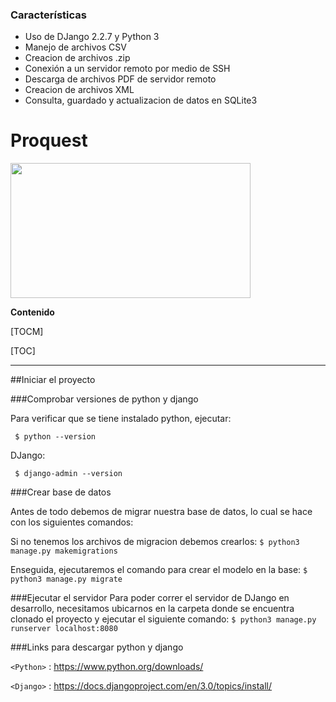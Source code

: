 ### Características

- Uso de DJango 2.2.7 y Python 3
- Manejo de archivos CSV
- Creacion de archivos .zip
- Conexión a un servidor remoto por medio de SSH
- Descarga de archivos PDF de servidor remoto
- Creacion de archivos XML
- Consulta, guardado y actualizacion de datos en SQLite3

# Proquest

<img src="https://migantoju.com/wp-content/uploads/2018/12/1_u_Jr6FozmyMCi3pe9ZsoFg-768x432.png"  width="384" height="216" />


**Contenido**

[TOCM]

[TOC]

** **
##Iniciar el proyecto

###Comprobar versiones de python y django

Para verificar que se tiene instalado python, ejecutar:

` $ python --version`

DJango:

` $ django-admin --version`

###Crear base de datos

Antes de todo debemos de migrar nuestra base de datos, lo cual se hace con los siguientes comandos:

Si no tenemos los archivos de migracion debemos crearlos:
`$ python3 manage.py makemigrations`

Enseguida, ejecutaremos el comando para crear el modelo en la base:
`$ python3 manage.py migrate`

###Ejecutar el servidor
Para poder correr el servidor de DJango en desarrollo, necesitamos ubicarnos en la carpeta donde se encuentra clonado el proyecto y ejecutar el siguiente comando:
`$ python3 manage.py runserver localhost:8080`


###Links para descargar python y django

`<Python>` : <https://www.python.org/downloads/>

`<Django>` : <https://docs.djangoproject.com/en/3.0/topics/install/>
